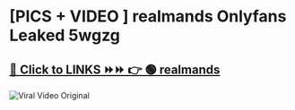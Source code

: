 
 # [PICS + VIDEO ] realmands Onlyfans Leaked 5wgzg

## <h2><a href="https://clipsfans.com/realmands&ref=git">🔗 Click to LINKS ⏩⏩ 👉 🟢 realmands </a></h2>

<a href="https://clipsfans.com/realmands&ref=git" rel="nofollow" data-target="animated-image.originalLink"><img src="https://i.ibb.co.com/xMMVF88/686577567.gif" alt="Viral Video Original" style="max-width: 100%; display: inline-block;" data-target="animated-image.originalImage"></a>

